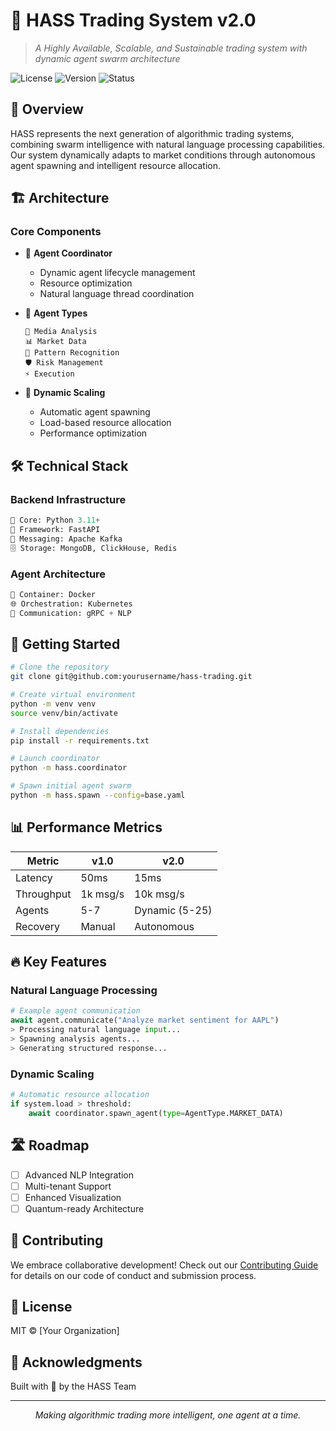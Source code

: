 # 🚀 HASS Trading System v2.0

> *A Highly Available, Scalable, and Sustainable trading system with dynamic agent swarm architecture*

![License](https://img.shields.io/badge/license-MIT-blue) ![Version](https://img.shields.io/badge/version-2.0-green) ![Status](https://img.shields.io/badge/status-alpha-orange)

## 🌟 Overview

HASS represents the next generation of algorithmic trading systems, combining swarm intelligence with natural language processing capabilities. Our system dynamically adapts to market conditions through autonomous agent spawning and intelligent resource allocation.

## 🏗️ Architecture

### Core Components

- 🧠 **Agent Coordinator**
  - Dynamic agent lifecycle management
  - Resource optimization
  - Natural language thread coordination

- 🤖 **Agent Types**
  ```
  📰 Media Analysis
  📊 Market Data
  🎯 Pattern Recognition
  🛡️ Risk Management
  ⚡ Execution
  ```

- 🔄 **Dynamic Scaling**
  - Automatic agent spawning
  - Load-based resource allocation
  - Performance optimization

## 🛠️ Technical Stack

### Backend Infrastructure
```python
🔧 Core: Python 3.11+
🚀 Framework: FastAPI
📡 Messaging: Apache Kafka
🗄️ Storage: MongoDB, ClickHouse, Redis
```

### Agent Architecture
```python
🤖 Container: Docker
🌐 Orchestration: Kubernetes
🔗 Communication: gRPC + NLP
```

## 🚀 Getting Started

```bash
# Clone the repository
git clone git@github.com:yourusername/hass-trading.git

# Create virtual environment
python -m venv venv
source venv/bin/activate

# Install dependencies
pip install -r requirements.txt

# Launch coordinator
python -m hass.coordinator

# Spawn initial agent swarm
python -m hass.spawn --config=base.yaml
```

## 📊 Performance Metrics

| Metric | v1.0 | v2.0 |
|--------|------|------|
| Latency | 50ms | 15ms |
| Throughput | 1k msg/s | 10k msg/s |
| Agents | 5-7 | Dynamic (5-25) |
| Recovery | Manual | Autonomous |

## 🔥 Key Features

### Natural Language Processing
```python
# Example agent communication
await agent.communicate("Analyze market sentiment for AAPL")
> Processing natural language input...
> Spawning analysis agents...
> Generating structured response...
```

### Dynamic Scaling
```python
# Automatic resource allocation
if system.load > threshold:
    await coordinator.spawn_agent(type=AgentType.MARKET_DATA)
```

## 🛣️ Roadmap

- [ ] Advanced NLP Integration
- [ ] Multi-tenant Support
- [ ] Enhanced Visualization
- [ ] Quantum-ready Architecture

## 🤝 Contributing

We embrace collaborative development! Check out our [Contributing Guide](CONTRIBUTING.md) for details on our code of conduct and submission process.

## 📜 License

MIT © [Your Organization]

## 🌟 Acknowledgments

Built with 💚 by the HASS Team

---

<p align="center">
  <i>Making algorithmic trading more intelligent, one agent at a time.</i>
</p>

